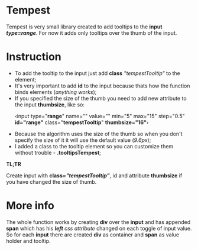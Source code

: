 # Tempest


Tempest is very small library created to add tooltips to the <b>input <i>type=range</i></b>. For now it adds only tooltips over the thumb of the input. 


# Instruction

<ul>
  <li>To add the tooltip to the input just add <b>class</b> <i>"tempestTooltip"</i> to the element;</li>
  <li>It's very important to add <b>id</b> to the input because thats how the function binds elements (<i>anything works</i>);</li>
  <li>If you specified the size of the thumb you need to add new attribute to the input <b>thumbsize</b>, like so:
<p>&#8249;input type="<b>range</b>" name="" value="" min="5" max="15" step="0.5" <b>id="range"</b> class="<b>tempestTooltip</b>" <b>thumbsize="16"</b>&#8250;</p>
  </li>
  <li>Because the algorithm uses the size of the thumb so when you don't specify the size of it it will use the default value (<i>9.6px</i>);</li>
  <li>I added a class to the tooltip element so you can customize them without trouble - <b>.tooltipsTempest</b>;</li>
</ul>

<b>TL;TR</b>
<p>Create input with <b>class=<i>"tempestTooltip"</i></b>, id and attribute <b>thumbsize</b> if you have changed the size of thumb.</p>

# More info

<p> The whole function works by creating <b>div</b> over the <b>input</b> and has appended <b>span</b> which has his <i><b>left</b> css attribute</i> changed on each toggle of input value. So for each <b>input</b> there are created <b>div</b> as container and <b>span</b> as value holder and tooltip.</p>
